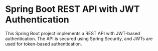 # Spring Boot REST API with JWT Authentication

This Spring Boot project implements a REST API with JWT-based authentication. 
The API is secured using Spring Security, and JWTs are used for token-based authentication.

